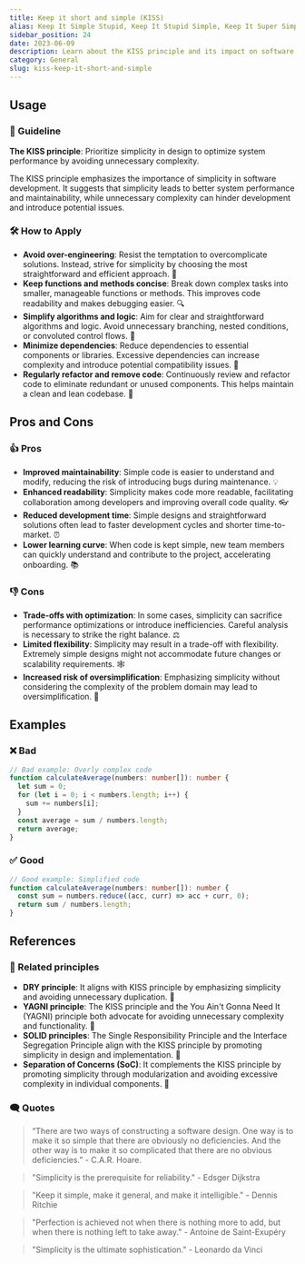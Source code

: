 ```yaml
---
title: Keep it short and simple (KISS)
alias: Keep It Simple Stupid, Keep It Stupid Simple, Keep It Super Simple, keep it short and simple, keep it small and simple
sidebar_position: 24
date: 2023-06-09
description: Learn about the KISS principle and its impact on software development. Prioritize simplicity, improve maintainability, and enhance code readability.
category: General
slug: kiss-keep-it-short-and-simple
---
```


## Usage

### 📝 Guideline

**The KISS principle**: Prioritize simplicity in design to optimize system performance by avoiding unnecessary complexity.

The KISS principle emphasizes the importance of simplicity in software development. It suggests that simplicity leads to better system performance and maintainability, while unnecessary complexity can hinder development and introduce potential issues.

### 🛠️ How to Apply

- **Avoid over-engineering**: Resist the temptation to overcomplicate solutions. Instead, strive for simplicity by choosing the most straightforward and efficient approach. 🚀
- **Keep functions and methods concise**: Break down complex tasks into smaller, manageable functions or methods. This improves code readability and makes debugging easier. 🔍
- **Simplify algorithms and logic**: Aim for clear and straightforward algorithms and logic. Avoid unnecessary branching, nested conditions, or convoluted control flows. 🌿
- **Minimize dependencies**: Reduce dependencies to essential components or libraries. Excessive dependencies can increase complexity and introduce potential compatibility issues. 🧩
- **Regularly refactor and remove code**: Continuously review and refactor code to eliminate redundant or unused components. This helps maintain a clean and lean codebase. 🧹

## Pros and Cons

### 👍 Pros

- **Improved maintainability**: Simple code is easier to understand and modify, reducing the risk of introducing bugs during maintenance. 💡
- **Enhanced readability**: Simplicity makes code more readable, facilitating collaboration among developers and improving overall code quality. 👓
- **Reduced development time**: Simple designs and straightforward solutions often lead to faster development cycles and shorter time-to-market. ⏰
- **Lower learning curve**: When code is kept simple, new team members can quickly understand and contribute to the project, accelerating onboarding. 📚

### 👎 Cons
- **Trade-offs with optimization**: In some cases, simplicity can sacrifice performance optimizations or introduce inefficiencies. Careful analysis is necessary to strike the right balance. ⚖️
- **Limited flexibility**: Simplicity may result in a trade-off with flexibility. Extremely simple designs might not accommodate future changes or scalability requirements. 🕸️
- **Increased risk of oversimplification**: Emphasizing simplicity without considering the complexity of the problem domain may lead to oversimplification. 🧩


## Examples

### ❌ Bad
```typescript
// Bad example: Overly complex code
function calculateAverage(numbers: number[]): number {
  let sum = 0;
  for (let i = 0; i < numbers.length; i++) {
    sum += numbers[i];
  }
  const average = sum / numbers.length;
  return average;
}
```

### ✅ Good
```typescript
// Good example: Simplified code
function calculateAverage(numbers: number[]): number {
  const sum = numbers.reduce((acc, curr) => acc + curr, 0);
  return sum / numbers.length;
}
```

## References

### 🔀 Related principles

- **DRY principle**: It aligns with KISS principle by emphasizing simplicity and avoiding unnecessary duplication. 🔄
- **YAGNI principle**: The KISS principle and the You Ain't Gonna Need It (YAGNI) principle both advocate for avoiding unnecessary complexity and functionality. 🚫
- **SOLID principles**: The Single Responsibility Principle and the Interface Segregation Principle align with the KISS principle by promoting simplicity in design and implementation. 🧱
- **Separation of Concerns (SoC)**: It complements the KISS principle by promoting simplicity through modularization and avoiding excessive complexity in individual components. 🧩

### 🗨️ Quotes

> “There are two ways of constructing a software design. One way is to make it so simple that there are obviously no deficiencies. And the other way is to make it so complicated that there are no obvious deficiencies.” - C.A.R. Hoare.

> "Simplicity is the prerequisite for reliability." - Edsger Dijkstra

> "Keep it simple, make it general, and make it intelligible." - Dennis Ritchie

> "Perfection is achieved not when there is nothing more to add, but when there is nothing left to take away." - Antoine de Saint-Exupéry

> "Simplicity is the ultimate sophistication." - Leonardo da Vinci